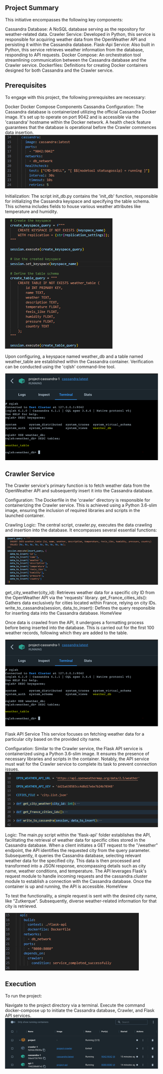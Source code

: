 


## Project Summary
This initiative encompasses the following key components:

Cassandra Database: A NoSQL database serving as the repository for weather-related data.
Crawler Service: Developed in Python, this service is responsible for acquiring weather data from the OpenWeather API and persisting it within the Cassandra database.
Flask-Api Service: Also built in Python, this service retrieves weather information from the database, responding to API requests.
Docker Compose: An orchestration tool streamlining communication between the Cassandra database and the Crawler service.
Dockerfiles: Definitions for creating Docker containers designed for both Cassandra and the Crawler service.
## Prerequisites
To engage with this project, the following prerequisites are necessary:

  Docker
  Docker Compose
  Components
  Cassandra
Configuration: The Cassandra database is containerized utilizing the official Cassandra Docker image. It's set up to operate on port 9042 and is accessible via the 'cassandra' hostname within the Docker network. A health check feature guarantees that the database is operational before the Crawler commences data insertion.
![HomeView](images/cassandra.PNG)


Initialization: The script init_db.py contains the 'init_db' function, responsible for initializing the Cassandra keyspace and specifying the table schema. This schema includes fields to house various weather attributes like temperature and humidity.


![HomeView](images/table.PNG)


Upon configuring, a keyspace named weather_db and a table named weather_table are established within the Cassandra container. Verification can be conducted using the 'cqlsh' command-line tool.

![HomeView](images/cqlsh.PNG)

## Crawler Service
The Crawler service's primary function is to fetch weather data from the OpenWeather API and subsequently insert it into the Cassandra database.

Configuration: The Dockerfile in the 'crawler' directory is responsible for containerizing the Crawler service. This is achieved using a Python 3.6-slim image, ensuring the inclusion of required libraries and scripts in the launched container.

Crawling Logic: The central script, crawler.py, executes the data crawling and insertion into the database. It encompasses several essential functions:

![HomeView](images/query.PNG)


get_city_weather(city_id): Retrieves weather data for a specific city ID from the OpenWeather API via the 'requests' library.
get_France_cities_ids(): Gathers data exclusively for cities located within France, relying on city IDs.
write_to_cassandra(session, data_to_insert): Defines the query responsible for inserting data into the Cassandra database.
HomeView

Once data is crawled from the API, it undergoes a formatting process before being inserted into the database. This is carried out for the first 100 weather records, following which they are added to the table.

![HomeView](images/cqlsh.PNG)

Flask API Service
This service focuses on fetching weather data for a particular city based on the provided city name.

Configuration: Similar to the Crawler service, the Flask API service is containerized using a Python 3.6-slim image. It ensures the presence of necessary libraries and scripts in the container. Notably, the API service must wait for the Crawler service to complete its task to prevent connection issues.
![HomeView](images/functions.PNG)


Logic: The main.py script within the 'flask-api' folder establishes the API, facilitating the retrieval of weather data for specific cities stored in the Cassandra database. When a client initiates a GET request to the "/weather" endpoint, the API identifies the requested city from the query parameter. Subsequently, it queries the Cassandra database, selecting relevant weather data for the specified city. This data is then processed and transformed into a JSON response, encompassing details such as city name, weather conditions, and temperature. The API leverages Flask's request module to handle incoming requests and the cassandra.cluster module to establish a connection with the Cassandra database. Once the container is up and running, the API is accessible.
HomeView

To test the functionality, a simple request is sent with the desired city name, like "Zutkerque". Subsequently, diverse weather-related information for that city is retrieved.

 ![HomeView](images/api_docker.PNG)

## Execution
To run the project:

Navigate to the project directory via a terminal.
Execute the command docker-compose up to initiate the Cassandra database, Crawler, and Flask API services.
![HomeView](images/desktop.PNG)
































